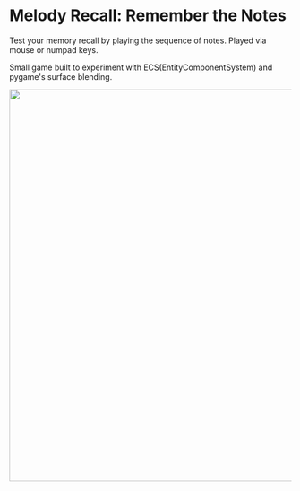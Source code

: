 # Melody Recall: Remember the Notes

Test your memory recall by playing the sequence of notes. Played via mouse or numpad keys.

Small game built to experiment with ECS(EntityComponentSystem) and pygame's surface blending.




<img src="https://user-images.githubusercontent.com/116992225/232917994-96172743-9265-4f37-af3f-65418644e00a.png" width="700" />
